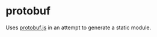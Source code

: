 # protobuf

Uses [protobuf.js](https://github.com/protobufjs/protobuf.js) in an attempt
to generate a static module.
